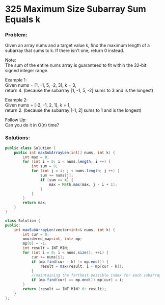 # 325 Maximum Size Subarray Sum Equals k

### Problem:

Given an array nums and a target value k, find the maximum length of a subarray that sums to k. If there isn't one, return 0 instead.

Note:  
The sum of the entire nums array is guaranteed to fit within the 32-bit signed integer range.

Example 1:  
Given nums = \[1, -1, 5, -2, 3\], k = 3,  
return 4. \(because the subarray \[1, -1, 5, -2\] sums to 3 and is the longest\)

Example 2:  
Given nums = \[-2, -1, 2, 1\], k = 1,  
return 2. \(because the subarray \[-1, 2\] sums to 1 and is the longest\)

Follow Up:  
Can you do it in O\(n\) time?

### Solutions:

```java
public class Solution {
    public int maxSubArrayLen(int[] nums, int k) {
        int max = 0;
        for (int i = 0; i < nums.length; i ++) {
            int sum = 0;
            for (int j = i; j < nums.length; j ++) {
                sum += nums[j];
                if (sum == k) {
                    max = Math.max(max, j - i + 1);
                }
            }
        }
        return max;
    }
}
```

```java
class Solution {
public:
    int maxSubArrayLen(vector<int>& nums, int k) {
        int cur = 0;
        unordered_map<int, int> mp;
        mp[0] = -1;
        int result = INT_MIN;
        for (int i = 0; i < nums.size(); ++i) {
            cur += nums[i];
            if (mp.find(cur - k) != mp.end()) {
                result = max(result, i - mp[cur - k]);
            }
            //maintaining the farthest possible index for each subarray
            if (mp.find(cur) == mp.end()) mp[cur] = i;
        }
        return (result == INT_MIN? 0: result);
    }
};
```



